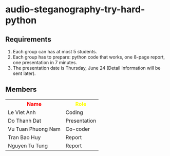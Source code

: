 # audio-steganography-try-hard-python
## Requirements
1. Each group can has at most 5 students.
2. Each group has to prepare: python code that works, one 8-page report, one presentation in 7 minutes.
3. The presentation date is Thursday, June 24 (Detail information will be sent later).
## Members
<table>
  <tr>
    <th style="color:red; font-weight:bold"> Name </th>
  	<th style="color:yellow; font-weight:bold"> Role </th>
  </tr>

  <tr>
  	<td> Le Viet Anh </td>
  	<td> Coding </td>
  </tr>
  
  <tr>
  	<td> Do Thanh Dat </td>
  	<td> Presentation </td>
  </tr>  

  <tr>
  	<td> Vu Tuan Phuong Nam </td>
  	<td> Co-coder </td>
  </tr>

  <tr>
  	<td> Tran Bao Huy </td>
  	<td> Report </td>
  </tr>
  
  <tr>
  	<td> Nguyen Tu Tung </td>
  	<td> Report </td>
  </tr>  
</table>

